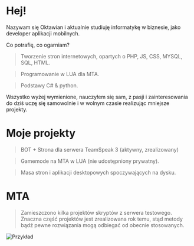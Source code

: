 # Hej!
Nazywam się Oktawian i aktualnie studiuję informatykę w biznesie, jako developer aplikacji mobilnych.

Co potrafię, co ogarniam?
> Tworzenie stron internetowych, opartych o PHP, JS, CSS, MYSQL, SQL, HTML.

> Programowanie w LUA dla MTA.

> Podstawy C# & python.

Wszystko wyżej wymienione, nauczyłem się sam, z pasji i zainteresowania do dziś uczę się samowolnie i w wolnym czasie realizując mniejsze projekty.


# Moje projekty
> BOT + Strona dla serwera TeamSpeak 3 (aktywny, zrealizowany)

> Gamemode na MTA w LUA (nie udostępniony prywatny).

> Masa stron i aplikacji desktopowych spoczywających na dysku.

# MTA

> Zamieszczono kilka projektów skryptów z serwera testowego. Znaczna część projektów jest zrealizowana rok temu, stąd metody bądź pewne rozwiązania mogą odbiegać od obecnie stosowanych.

![Przykład](https://i.imgur.com/DdZI6hT.png)
